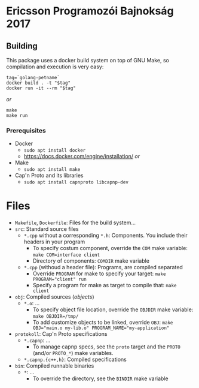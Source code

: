 # Ericsson Programozói Bajnokság 2017
## Building
This package uses a docker build system on top of GNU Make, so compilation and execution is very easy:
```
tag=`golang-petname`
docker build . -t "$tag"
docker run -it --rm "$tag"
```
_or_
```
make
make run
```

### Prerequisites
- Docker
	- `sudo apt install docker`
	- https://docs.docker.com/engine/installation/
_or_
- Make
	- `sudo apt install make`
- Cap'n Proto and its libraries
	- `sudo apt install capnproto libcapnp-dev`

# Files
- `Makefile`, `Dockerfile`: Files for the build system...
- `src`: Standard source files
	- `*.cpp` without a corresponding `*.h`: Components. You include their headers in your program
		- To specify costum component, override the `COM` make variable: `make COM=interface client`
		- Directory of components: `COMDIR` make variable
	- `*.cpp` (withoud a header file): Programs, are compiled separated
		- Override `PROGRAM` for make to specify your target: `make PROGRAM="client" run`
		- Specify a program for make as target to compile that: `make client`
- `obj`: Compiled sources (_objects_)
	- `*.o`: ...
		- To specify object file location, override the `OBJDIR` make variable: `make OBJDIR=/tmp/`
		- To add customize objects to be linked, override `OBJ`: `make OBJ="main.o my-lib.o" PROGRAM_NAME="my-application"`
- `protokoll`: Cap'n Proto specifications
	- `*.capnp`: ...
		- To manage capnp specs, see the `proto` target and the `PROTO` (and/or `PROTO_*`) make variables.
	- `*.capnp.{c++,h}`: Compiled specifications
- `bin`: Compiled runnable binaries
	- `*`: ...
		- To override the directory, see the `BINDIR` make variable
